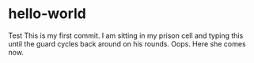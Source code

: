 # hello-world
Test
This is my first commit.
I am sitting in my prison cell and typing this until the guard cycles back around on his rounds.
Oops.  Here she comes now.  

